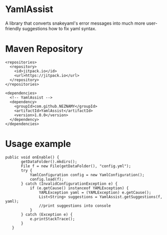 # YamlAssist
 
 A library that converts snakeyaml's error messages into much more user-friendly suggestions how to fix yaml syntax.
# Maven Repository
```
<repositories>
  <repository>
    <id>jitpack.io</id>
    <url>https://jitpack.io</url>
  </repository>
</repositories>

<dependencies>
  <!-- YamlAssist -->
  <dependency>
    <groupId>com.github.NEZNAMY</groupId>
    <artifactId>YamlAssist</artifactId>
    <version>1.0.0</version>
  </dependency>
</dependencies>
 ```
 
 # Usage example
 
 ```
 public void onEnable() {
		getDataFolder().mkdirs();
		File f = new File(getDataFolder(), "config.yml");
		try {
			YamlConfiguration config = new YamlConfiguration();
			config.load(f);
		} catch (InvalidConfigurationException e) {
			if (e.getCause() instanceof YAMLException) {
				YAMLException yaml = (YAMLException) e.getCause();
				List<String> suggestions = YamlAssist.getSuggestions(f, yaml);
				//print suggestions into console
			}
		} catch (Exception e) {
			e.printStackTrace();
		}
	}
 ```
